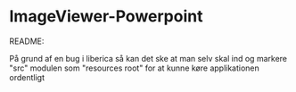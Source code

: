 # ImageViewer-Powerpoint

README:

På grund af en bug i liberica så kan det ske at man selv skal ind og markere "src" modulen som "resources root" for at kunne køre applikationen ordentligt
